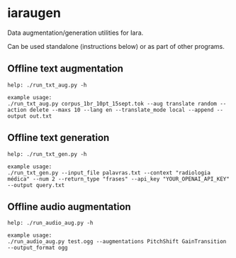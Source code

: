 # iaraugen
Data augmentation/generation utilities for Iara.

Can be used standalone (instructions below) or as part of other programs.

## Offline text augmentation
```
help: ./run_txt_aug.py -h

example usage:
./run_txt_aug.py corpus_1br_10pt_15sept.tok --aug translate random --action delete --maxs 10 --lang en --translate_mode local --append --output out.txt
```

## Offline text generation
```
help: ./run_txt_gen.py -h

example usage:
./run_txt_gen.py --input_file palavras.txt --context "radiologia médica" --num 2 --return_type "frases" --api_key "YOUR_OPENAI_API_KEY" --output query.txt
```

## Offline audio augmentation
```
help: ./run_audio_aug.py -h 

example usage:
./run_audio_aug.py test.ogg --augmentations PitchShift GainTransition --output_format ogg
```
